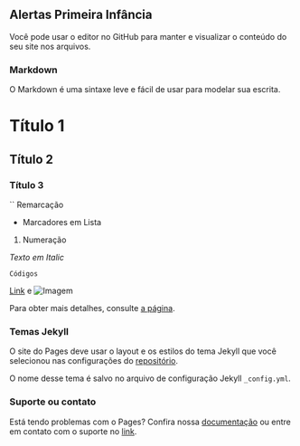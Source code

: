 ## Alertas Primeira Infância

Você pode usar o editor no GitHub para manter e visualizar o conteúdo do seu site nos arquivos.

### Markdown

O Markdown é uma sintaxe leve e fácil de usar para modelar sua escrita.

# Título 1
## Título 2
### Título 3

`` Remarcação

- Marcadores em Lista

1. Numeração

_Texto em Italic_ 

`Códigos`

[Link](url) e ![Imagem](src)

Para obter mais detalhes, consulte [a página](https://guides.github.com/features/mastering-markdown/).

### Temas Jekyll

O site do Pages deve usar o layout e os estilos do tema Jekyll que você selecionou nas configurações do [repositório](https://github.com/alertaspi/urbimatica.github.io/settings).

O nome desse tema é salvo no arquivo de configuração Jekyll `_config.yml`.

### Suporte ou contato

Está tendo problemas com o Pages? Confira nossa [documentação](https://help.github.com/categories/github-pages-basics/) ou entre em contato com o suporte no [link](https://github.com/contact).
